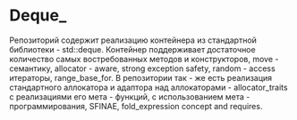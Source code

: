 # Deque_ 
Репозиторий содержит реализацию контейнера из стандартной библиотеки - std::deque.
Контейнер поддерживает достаточное количество самых востребованных методов и конструкторов, move - семантику, allocator - aware, strong exception safety, random - access итераторы, range_base_for.
В репозитории так - же есть реализация стандартного аллокатора и адаптора над аллокаторами - allocator_traits с реализациями его мета - функций, с использованием мета - программирования, SFINAE, fold_expression concept and requires.
